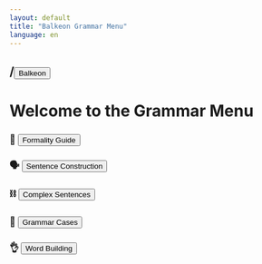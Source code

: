 ```yaml
---
layout: default
title: "Balkeon Grammar Menu"
language: en
---
```


## /<button class="button-16" role="button" onclick="location.href='../index'">Balkeon</button>

# Welcome to the Grammar Menu

### 🧐 <button class="button-16" role="button" onclick="location.href='./formalityguide'">Formality Guide</button>

### 🗣 <button class="button-16" role="button" onclick="location.href='./sentences'">Sentence Construction</button>

### ⛓️ <button class="button-16" role="button" onclick="location.href='./complexsentences'">Complex Sentences</button>

### 🥎 <button class="button-16" role="button" onclick="location.href='./cases'">Grammar Cases</button>

### 👌 <button class="button-16" role="button" onclick="location.href='./words'">Word Building</button>
